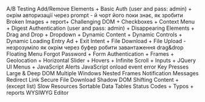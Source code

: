A/B Testing
Add/Remove Elements +
Basic Auth (user and pass: admin) + окрім авторизації через prompt - й чорт його поки знає, як зробити
Broken Images + report+
Challenging DOM +
Checkboxes +
Context Menu +
Digest Authentication (user and pass: admin) +
Disappearing Elements +
Drag and Drop +
Dropdown +
Dynamic Content +
Dynamic Controls +
Dynamic Loading
Entry Ad +
Exit Intent +
File Download +
File Upload - незрозуміло як окрім через буфер робити завантаження drag&drop
Floating Menu
Forgot Password +
Form Authentication +
Frames +
Geolocation +
Horizontal Slider +
Hovers +
Infinite Scroll +
Inputs +
JQuery UI Menus +
JavaScript Alerts
JavaScript onload event error
Key Presses
Large & Deep DOM
Multiple Windows
Nested Frames
Notification Messages
Redirect Link
Secure File Download
Shadow DOM
Shifting Content + (except list)
Slow Resources
Sortable Data Tables
Status Codes +
Typos + reports
WYSIWYG Editor